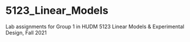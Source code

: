 # 5123_Linear_Models
Lab assignments for Group 1 in HUDM 5123 Linear Models & Experimental Design, Fall 2021 
